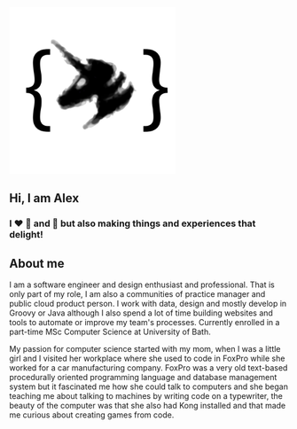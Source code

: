  
<img src="https://github.com/AlexandraMMR/AlexandraMMR.github.io/blob/master/_assets/images/Unicorn_Logo.png?raw=true" alt="Alex Octocat image" width="300"/>

## Hi, I am Alex

### I :heart: :unicorn: and :dog: but also making things and experiences that delight!

## About me

I am a software engineer and design enthusiast and professional. That is only part of my role, I am also a communities of practice manager and public cloud product person. I work with data, design and mostly develop in Groovy or Java although I also spend a lot of time building websites and tools to automate or improve my team's processes. Currently enrolled in a part-time MSc Computer Science at University of Bath.

My passion for computer science started with my mom, when I was a little girl and I visited her workplace where she used to code in FoxPro while she worked for a car manufacturing company. FoxPro was a very old text-based procedurally oriented programming language and database management system but it fascinated me how she could talk to computers and she began teaching me about talking to machines by writing code on a typewriter, the beauty of the computer was that she also had Kong installed and that made me curious about creating games from code.


